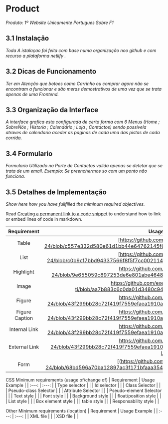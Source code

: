 # Product

_Produto: 1º Website Unicamente Portugues Sobre F1_
## 3.1 Instalação

_Toda A istalaçao foi feita com base numa organização noo github e com recurso a plataforma netlify ._

## 3.2 Dicas de Funcionamento

_Ter em Atenção que botoes como Carrinho ou comprar agora não se encontram a funcionar e são meras demostrativos de uma vez que se trata apenas de uma Frontend._

## 3.3 Organização da Interface

_A interface grafica esta configurada de certa forma com 6 Menus (Home ; SobreNós ; Historia ; Calendário ; Loja ; Contactos) sendo possivela atraves de calendario aceder as paginas de cada uma das pistas de cada corrida._

## 3.4 Formulario

_Formulario Utilizado na Parte de Contactos valida apenas se detetar que se trata de um email._
_Exemplo: Se preenchermos so com um ponto não funciona._

## 3.5 Detalhes de Implementação
_Show here how you have fullfilled the miminum required objectives._

Read [Creating a permanent link to a code snippet](https://docs.github.com/en/get-started/writing-on-github/working-with-advanced-formatting/creating-a-permanent-link-to-a-code-snippet) to understand how to link or embed lines of code in markdown.

| Requirement | Usage Example |
| :---: | :---: |
| Table |  [https://github.com/inf23tig01/TP_TI_23-24/blob/c557e332d580e61d1bb44e64762145f6608ca951/Website_inf23tig01/calendario.html#L45]     |
| List |  [https://github.com/inf23tig01/TP_TI_23-24/blob/c0b9cf7bbd94337566f8f5f7cc00211441fe510c/Website_inf23tig01/index.html#L23-L30]  |
| Highlight |https://github.com/inf23tig01/TP_TI_23-24/blob/9e655059c897253de6e801abe4648af65611c743/Website_inf23tig01/index.html#L58 |
| Image | https://github.com/exemploTrabalho/report_inf-ti/blob/aa7b883c6c0da01d3480c941f7bbdcaa1adf0f12/src/index.html#L11    |
| Figure | https://github.com/inf23tig01/TP_TI_23-24/blob/43f299bb28c72f419f7559efaea1910a976b99de/Website_inf23tig01/index.html#L47-L49      |
| Figure Caption      | https://github.com/inf23tig01/TP_TI_23-24/blob/43f299bb28c72f419f7559efaea1910a976b99de/Website_inf23tig01/index.html#L93-L96      |
| Internal Link | https://github.com/inf23tig01/TP_TI_23-24/blob/43f299bb28c72f419f7559efaea1910a976b99de/Website_inf23tig01/index.html#L23-L30      |
| External Link |  https://github.com/inf23tig01/TP_TI_23-24/blob/43f299bb28c72f419f7559efaea1910a976b99de/Website_inf23tig01/index.html#L223-L228     |
| Form | [(https://github.com/inf23tig01/TP_TI_23-24/blob/68bd596a70ba12897ac3f171bfaaa35461bd61a3/Website_inf23tig01/contactos.html#L62)]  |

CSS Minimum requirements (usage of/change of)
| Requirement | Usage Example |
| :---: | :---: |
| Type selector |       |
| Id selector |       |
| Class Selector |       |
| Pseudo-class Selector |       |
| Attribute Selector |       |
| Pseudo-element Selector |       |
| Text style |       |
| Font style |       |
| Background style |       |
| float/position style |       |
| List style |       |
| Box element style |       |
| table style |       |
| Responsability style |       |

Other Minimum requirements (location)
| Requirement | Usage Example |
| :---: | :---: |
| XML file |       |
| XSD file |       |
